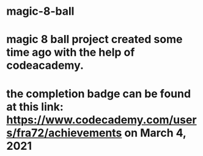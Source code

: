 # magic-8-ball
# magic 8 ball project created some time ago with the help of codeacademy.
# the completion badge can be found at this link: https://www.codecademy.com/users/fra72/achievements on March 4, 2021
